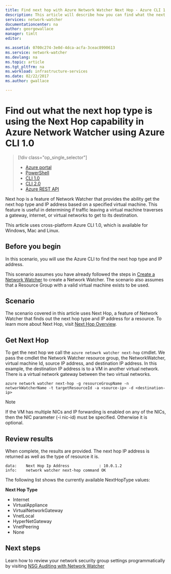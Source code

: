 ```yaml
---
title: Find next hop with Azure Network Watcher Next Hop - Azure CLI 1.0 | Microsoft Docs
description: This article will describe how you can find what the next hop type is and ip address using Next Hop using Azure CLI.
services: network-watcher
documentationcenter: na
author: georgewallace
manager: timlt
editor:

ms.assetid: 0700c274-3e0d-4dca-acfa-3ceac8990613
ms.service: network-watcher
ms.devlang: na
ms.topic: article
ms.tgt_pltfrm: na
ms.workload: infrastructure-services
ms.date: 02/22/2017
ms.author: gwallace

---
```


# Find out what the next hop type is using the Next Hop capability in Azure Network Watcher using Azure CLI 1.0

> [!div class="op_single_selector"]
> - [Azure portal](network-watcher-check-next-hop-portal.md)
> - [PowerShell](network-watcher-check-next-hop-powershell.md)
> - [CLI 1.0](network-watcher-check-next-hop-cli-nodejs.md)
> - [CLI 2.0](network-watcher-check-next-hop-cli.md)
> - [Azure REST API](network-watcher-check-next-hop-rest.md)

Next hop is a feature of Network Watcher that provides the ability get the next hop type and IP address based on a specified virtual machine. This feature is useful in determining if traffic leaving a virtual machine traverses a gateway, internet, or virtual networks to get to its destination.

This article uses cross-platform Azure CLI 1.0, which is available for Windows, Mac and Linux.

## Before you begin

In this scenario, you will use the Azure CLI to find the next hop type and IP address.

This scenario assumes you have already followed the steps in [Create a Network Watcher](network-watcher-create.md) to create a Network Watcher. The scenario also assumes that a Resource Group with a valid virtual machine exists to be used.

## Scenario

The scenario covered in this article uses Next Hop, a feature of Network Watcher that finds out the next hop type and IP address for a resource. To learn more about Next Hop, visit [Next Hop Overview](network-watcher-next-hop-overview.md).


## Get Next Hop

To get the next hop we call the `azure netowrk watcher next-hop` cmdlet. We pass the cmdlet the Network Watcher resource group, the NetworkWatcher, virtual machine Id, source IP address, and destination IP address. In this example, the destination IP address is to a VM in another virtual network. There is a virtual network gateway between the two virtual networks. 

```azurecli
azure network watcher next-hop -g resourceGroupName -n networkWatcherName -t targetResourceId -a <source-ip> -d <destination-ip>
```

> [!NOTE]
If the VM has multiple NICs and IP forwarding is enabled on any of the NICs, then the NIC parameter (-i nic-id) must be specified. Otherwise it is optional.

## Review results

When complete, the results are provided. The next hop IP address is returned as well as the type of resource it is.

```
data:    Next Hop Ip Address             : 10.0.1.2
info:    network watcher next-hop command OK
```

The following list shows the currently available NextHopType values:

**Next Hop Type**

* Internet
* VirtualAppliance
* VirtualNetworkGateway
* VnetLocal
* HyperNetGateway
* VnetPeering
* None

## Next steps

Learn how to review your network security group settings programmatically by visiting [NSG Auditing with Network Watcher](network-watcher-nsg-auditing-powershell.md)
